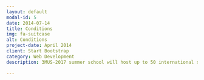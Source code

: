 ```yaml
---
layout: default
modal-id: 5
date: 2014-07-14
title: Conditions 
img: fa-suitcase
alt: Conditions 
project-date: April 2014
client: Start Bootstrap
category: Web Development
description: 3MUS-2017 summer school will host up to 50 international students. Students will be provided with accommodation at the university campus, lunch and coffee-breaks per day and all necessary material for courses. Visa support, including invitation letters, will be also provided by the organizers. The participation fee is 300 US dollar per person.

---
```

